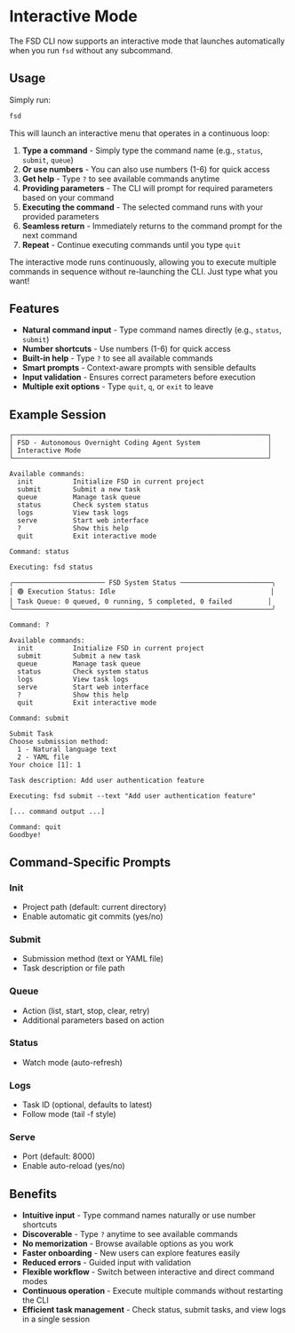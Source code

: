 # Interactive Mode

The FSD CLI now supports an interactive mode that launches automatically when you run `fsd` without any subcommand.

## Usage

Simply run:

```bash
fsd
```

This will launch an interactive menu that operates in a continuous loop:

1. **Type a command** - Simply type the command name (e.g., `status`, `submit`, `queue`)
2. **Or use numbers** - You can also use numbers (1-6) for quick access
3. **Get help** - Type `?` to see available commands anytime
4. **Providing parameters** - The CLI will prompt for required parameters based on your command
5. **Executing the command** - The selected command runs with your provided parameters
6. **Seamless return** - Immediately returns to the command prompt for the next command
7. **Repeat** - Continue executing commands until you type `quit`

The interactive mode runs continuously, allowing you to execute multiple commands in sequence without re-launching the CLI. Just type what you want!

## Features

- **Natural command input** - Type command names directly (e.g., `status`, `submit`)
- **Number shortcuts** - Use numbers (1-6) for quick access
- **Built-in help** - Type `?` to see all available commands
- **Smart prompts** - Context-aware prompts with sensible defaults
- **Input validation** - Ensures correct parameters before execution
- **Multiple exit options** - Type `quit`, `q`, or `exit` to leave

## Example Session

```
┌────────────────────────────────────────────────────────────────┐
│ FSD - Autonomous Overnight Coding Agent System                 │
│ Interactive Mode                                               │
└────────────────────────────────────────────────────────────────┘

Available commands:
  init          Initialize FSD in current project
  submit        Submit a new task
  queue         Manage task queue
  status        Check system status
  logs          View task logs
  serve         Start web interface
  ?             Show this help
  quit          Exit interactive mode

Command: status

Executing: fsd status

╭─────────────────────── FSD System Status ───────────────────────╮
│ 🟢 Execution Status: Idle                                       │
│ Task Queue: 0 queued, 0 running, 5 completed, 0 failed         │
╰─────────────────────────────────────────────────────────────────╯

Command: ?

Available commands:
  init          Initialize FSD in current project
  submit        Submit a new task
  queue         Manage task queue
  status        Check system status
  logs          View task logs
  serve         Start web interface
  ?             Show this help
  quit          Exit interactive mode

Command: submit

Submit Task
Choose submission method:
  1 - Natural language text
  2 - YAML file
Your choice [1]: 1

Task description: Add user authentication feature

Executing: fsd submit --text "Add user authentication feature"

[... command output ...]

Command: quit
Goodbye!
```

## Command-Specific Prompts

### Init
- Project path (default: current directory)
- Enable automatic git commits (yes/no)

### Submit
- Submission method (text or YAML file)
- Task description or file path

### Queue
- Action (list, start, stop, clear, retry)
- Additional parameters based on action

### Status
- Watch mode (auto-refresh)

### Logs
- Task ID (optional, defaults to latest)
- Follow mode (tail -f style)

### Serve
- Port (default: 8000)
- Enable auto-reload (yes/no)

## Benefits

- **Intuitive input** - Type command names naturally or use number shortcuts
- **Discoverable** - Type `?` anytime to see available commands
- **No memorization** - Browse available options as you work
- **Faster onboarding** - New users can explore features easily
- **Reduced errors** - Guided input with validation
- **Flexible workflow** - Switch between interactive and direct command modes
- **Continuous operation** - Execute multiple commands without restarting the CLI
- **Efficient task management** - Check status, submit tasks, and view logs in a single session
